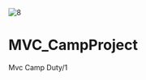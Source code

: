 ![8](https://user-images.githubusercontent.com/77547699/128600634-52879138-f0d8-4e48-9c72-2fc48330840d.png)
# MVC_CampProject
Mvc Camp Duty/1

